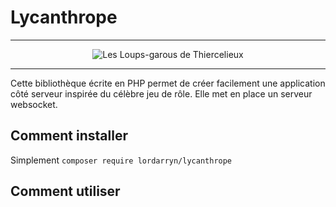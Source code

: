# Lycanthrope
---

<center><img src="http://cheesepear.com/wp-content/uploads/2016/10/bannia10.jpg" alt="Les Loups-garous de Thiercelieux"></center>

---
Cette bibliothèque écrite en PHP permet de créer facilement une application côté serveur inspirée du célèbre jeu de rôle. Elle met en place un serveur websocket.

## Comment installer

Simplement `composer require lordarryn/lycanthrope`

## Comment utiliser
